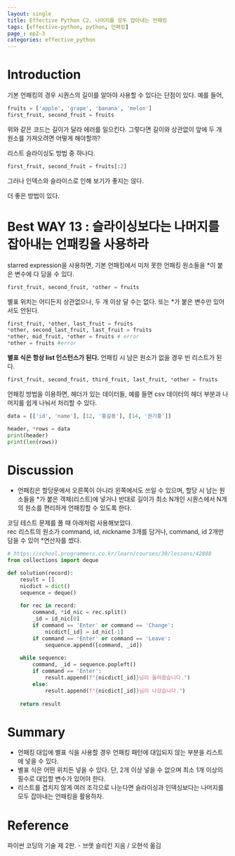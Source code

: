 ```yaml
---
layout: single
title: Effective Python C2. 나머지를 모두 잡아내는 언패킹
tags: [effective-python, python, 언패킹]
page_: ep2-3
categories: effective_python
---
```

# Introduction
기본 언패킹의 경우 시퀀스의 길이를 알아야 사용할 수 있다는 단점이 있다. 예를 들어,
```python
fruits = ['apple', 'grape', 'banana', 'melon']
first_fruit, second_fruit = fruits
```
위와 같은 코드는 길이가 달라 에러를 일으킨다.
그렇다면 길이와 상관없이 앞에 두 개 원소를 가져오려면 어떻게 해야할까?

리스트 슬라이싱도 방법 중 하나다.
```python
first_fruit, second_fruit = fruits[:2]
```
그러나 인덱스와 슬라이스로 인해 보기가 좋지는 않다.

더 좋은 방법이 있다.

# Best WAY 13 : 슬라이싱보다는 나머지를 잡아내는 언패킹을 사용하라
starred expression을 사용하면, 기본 언패킹에서 미처 못한 언패킹 원소들을 *이 붙은 변수에 다 담을 수 있다.
```python
first_fruit, second_fruit, *other = fruits
```
별표 위치는 어디든지 상관없으나, 두 개 이상 달 수는 없다. 또는 *가 붙은 변수만 있어서도 안된다.
```python
first_fruit, *other, last_fruit = fruits
*other, second_last_fruit, last_fruit = fruits
*other, mid_fruit, *other = fruits # error
*other = fruits #error
```

**별표 식은 항상 list 인스턴스가 된다.** 언패킹 시 남은 원소가 없을 경우 빈 리스트가 된다.
```python
first_fruit, second_fruit, third_fruit, last_fruit, *other = fruits
```

언패킹 방법을 이용하면, 헤더가 있는 데이터들, 예를 들면 csv 데이터의 헤더 부분과 나머지를 쉽게 나눠서 처리할 수 있다.
```python
data = [['id', 'name'], [12, '홍길동'], [14, '권기홍']]

header, *rows = data
print(header)
print(len(rows))
```

# Discussion
- 언패킹은 할당문에서 오른쪽이 아니라 왼쪽에서도 쓰일 수 있으며,
할당 시 남는 원소들을 *가 붙은 객체(리스트)에 넣거나 반대로 길이가 최소 N개인 시퀀스에서 N개의 원소를 편리하게 언패킹할 수 있도록 한다.

코딩 테스트 문제를 풀 때 아래처럼 사용해보았다.    
rec 리스트의 원소가 command, id, nickname 3개를 담거나, command, id 2개만 담을 수 있어 *연산자를 썼다.

````python
# https://school.programmers.co.kr/learn/courses/30/lessons/42888
from collections import deque

def solution(record):
    result = []
    nicdict = dict()
    sequence = deque()
    
    for rec in record:
        command, *id_nic = rec.split()
        _id = id_nic[0]
        if command == 'Enter' or command == 'Change':
            nicdict[_id] = id_nic[-1]
        if command == 'Enter' or command == 'Leave':
            sequence.append([command, _id])
                
    while sequence:
        command, _id = sequence.popleft()
        if command == 'Enter':
            result.append(f"{nicdict[_id]}님이 들어왔습니다.")
        else:
            result.append(f"{nicdict[_id]}님이 나갔습니다.")
    
    return result
````

# Summary
- 언패킹 대입에 별표 식을 사용할 경우 언패킹 패턴에 대입되지 않는 부분을 리스트에 넣을 수 있다.
- 별표 식은 어떤 위치든 넣을 수 있다. 단, 2개 이상 넣을 수 없으며 최소 1개 이상의 필수로 대입할 변수가 있어야 한다.
- 리스트를 겹치지 않게 여러 조각으로 나눈다면 슬라이싱과 인덱싱보다는 나머지를 모두 잡아내는 언패킹을 활용하자.

# Reference
파이썬 코딩의 기술 제 2판. -  브렛 슬리킨 지음 / 오현석 옮김   
